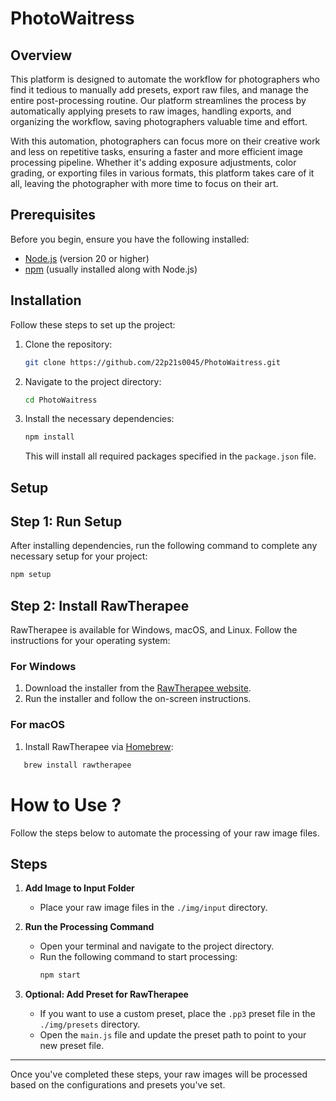 # PhotoWaitress

## Overview

This platform is designed to automate the workflow for photographers who find it tedious to manually add presets, export raw files, and manage the entire post-processing routine. Our platform streamlines the process by automatically applying presets to raw images, handling exports, and organizing the workflow, saving photographers valuable time and effort. 

With this automation, photographers can focus more on their creative work and less on repetitive tasks, ensuring a faster and more efficient image processing pipeline. Whether it's adding exposure adjustments, color grading, or exporting files in various formats, this platform takes care of it all, leaving the photographer with more time to focus on their art.


## Prerequisites

Before you begin, ensure you have the following installed:

- [Node.js](https://nodejs.org/) (version 20 or higher)
- [npm](https://www.npmjs.com/) (usually installed along with Node.js)

## Installation

Follow these steps to set up the project:

1. Clone the repository:

    ```bash
    git clone https://github.com/22p21s0045/PhotoWaitress.git
    ```

2. Navigate to the project directory:

    ```bash
    cd PhotoWaitress
    ```

3. Install the necessary dependencies:

    ```bash
    npm install
    ```

    This will install all required packages specified in the `package.json` file.

## Setup
## Step 1: Run Setup

After installing dependencies, run the following command to complete any necessary setup for your project:

```bash
npm setup
```

## Step 2: Install RawTherapee

RawTherapee is available for Windows, macOS, and Linux. Follow the instructions for your operating system:

### For Windows
1. Download the installer from the [RawTherapee website](https://rawtherapee.com/downloads/).
2. Run the installer and follow the on-screen instructions.

### For macOS
1. Install RawTherapee via [Homebrew](https://brew.sh/):
   
```bash
   brew install rawtherapee
```

# How to Use ?

Follow the steps below to automate the processing of your raw image files.

## Steps

1. **Add Image to Input Folder**
   - Place your raw image files in the `./img/input` directory.

2. **Run the Processing Command**
   - Open your terminal and navigate to the project directory.
   - Run the following command to start processing:
     ```bash
     npm start
     ```

3. **Optional: Add Preset for RawTherapee**
   - If you want to use a custom preset, place the `.pp3` preset file in the `./img/presets` directory.
   - Open the `main.js` file and update the preset path to point to your new preset file.

---

Once you've completed these steps, your raw images will be processed based on the configurations and presets you've set.


